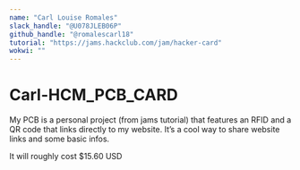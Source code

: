 ```yaml
---
name: "Carl Louise Romales"
slack_handle: "@U078JLEB06P"
github_handle: "@romalescarl18"
tutorial: "https://jams.hackclub.com/jam/hacker-card"
wokwi: ""
---
```


# Carl-HCM_PCB_CARD

My PCB is a personal project (from jams tutorial) that features an RFID and a QR code that links directly to my website. It’s a cool way to share website links and some basic infos.

It will roughly cost $15.60 USD

